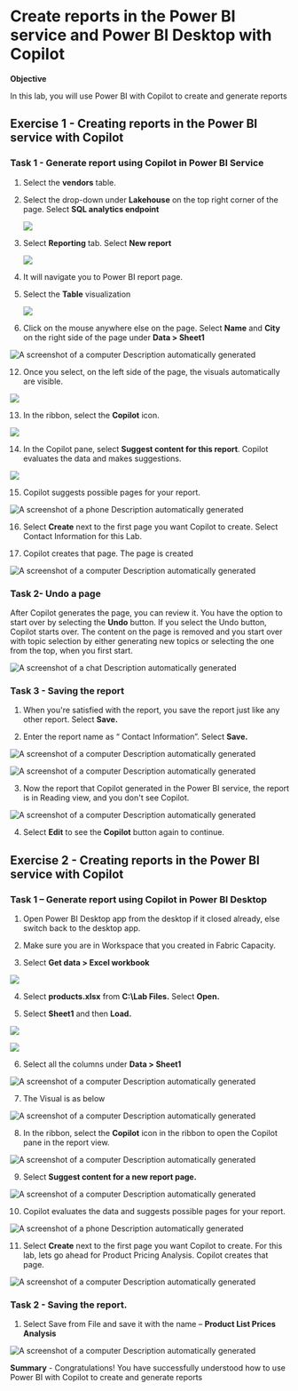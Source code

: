 # Create reports in the Power BI service and Power BI Desktop with Copilot 

**Objective** 

In this lab, you will use Power BI with Copilot to create and generate reports 

## Exercise 1 - Creating reports in the Power BI service with Copilot

### Task 1 - Generate report using Copilot in Power BI Service

1. Select the **vendors** table.

   

2. Select the drop-down under **Lakehouse** on the top right corner of the page. Select **SQL analytics endpoint**

    ![](./media/media2/image1.png)

3. Select **Reporting** tab. Select **New report**

    ![](./media/media2/image2.png)

4. It will navigate you to Power BI report page.

    

5.	Select the **Table** visualization

    ![](./media/media2/image3.png)

11. Click on the mouse anywhere else on the page. Select **Name** and
    **City** on the right side of the page under **Data \> Sheet1**

![A screenshot of a computer Description automatically
generated](./media/media2/image7.png)

12. Once you select, on the left side of the page, the visuals
    automatically are visible.

![](./media/media2/image8.png)

13. In the ribbon, select the **Copilot** icon.

![](./media/media2/image9.png)

14. In the Copilot pane, select **Suggest content for this report**.
    Copilot evaluates the data and makes suggestions.

![](./media/media2/image10.png)

15. Copilot suggests possible pages for your report.

![A screenshot of a phone Description automatically
generated](./media/media2/image11.png)

16. Select **Create** next to the first page you want Copilot to create.
    Select Contact Information for this Lab.

17. Copilot creates that page. The page is created

![A screenshot of a computer Description automatically
generated](./media/media2/image12.png)

### Task 2- Undo a page

After Copilot generates the page, you can review it. You have the option
to start over by selecting the **Undo** button. If you select the Undo
button, Copilot starts over. The content on the page is removed and you
start over with topic selection by either generating new topics or
selecting the one from the top, when you first start.

![A screenshot of a chat Description automatically
generated](./media/media2/image13.png)

### Task 3 - Saving the report

1.  When you're satisfied with the report, you save the report just like
    any other report. Select **Save.**

2.  Enter the report name as “ Contact Information”. Select **Save.**

![A screenshot of a computer Description automatically
generated](./media/media2/image14.png)

![A screenshot of a computer Description automatically
generated](./media/media2/image15.png)

3.  Now the report that Copilot generated in the Power BI service, the
    report is in Reading view, and you don't see Copilot.

![A screenshot of a computer Description automatically
generated](./media/media2/image16.png)

4.  Select **Edit** to see the **Copilot** button again to continue.

## Exercise 2 - Creating reports in the Power BI service with Copilot

### Task 1 – Generate report using Copilot in Power BI Desktop

1.  Open Power BI Desktop app from the desktop if it closed already,
    else switch back to the desktop app.

2.  Make sure you are in Workspace that you created in Fabric Capacity.

3.  Select **Get data \> Excel workbook**

![](./media/media2/image17.png)

4.  Select **products.xlsx** from **C:\Lab Files.** Select **Open.**

5.  Select **Sheet1** and then **Load.**

![](./media/media2/image18.png)

![](./media/media2/image19.png)

6.  Select all the columns under **Data \> Sheet1**

![A screenshot of a computer Description automatically
generated](./media/media2/image20.png)

7.  The Visual is as below

![A screenshot of a computer Description automatically
generated](./media/media2/image21.png)

8.  In the ribbon, select the **Copilot** icon in the ribbon to open the
    Copilot pane in the report view.

![A screenshot of a computer Description automatically
generated](./media/media2/image22.png)

9.  Select **Suggest content for a new report page.**

![A screenshot of a computer Description automatically
generated](./media/media2/image23.png)

10. Copilot evaluates the data and suggests possible pages for your
    report.

![A screenshot of a phone Description automatically
generated](./media/media2/image24.png)

11. Select **Create** next to the first page you want Copilot to create.
    For this lab, lets go ahead for Product Pricing Analysis. Copilot
    creates that page.

![A screenshot of a computer Description automatically
generated](./media/media2/image25.png)

### Task 2 - Saving the report.

1.  Select Save from File and save it with the name – **Product List
    Prices Analysis**

![A screenshot of a computer Description automatically
generated](./media/media2/image26.png)


**Summary** - Congratulations!  You have successfully understood how to use Power BI with Copilot to create and generate reports 